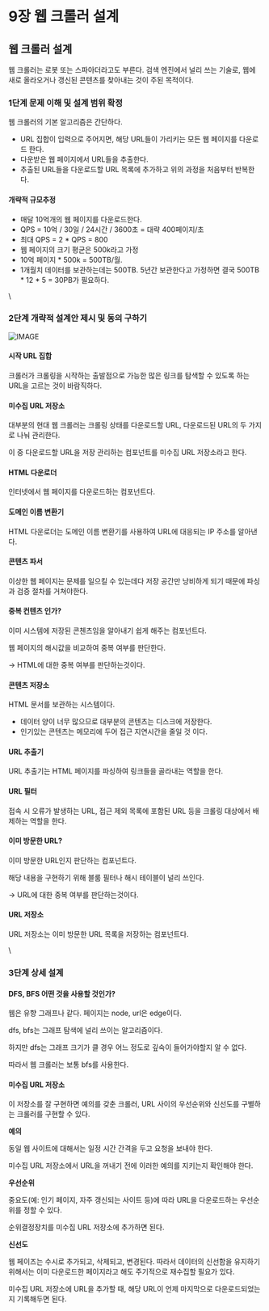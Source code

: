 # 9장 웹 크롤러 설계

## 웹 크롤러 설계

웹 크롤러는 로봇 또는 스파아더라고도 부른다. 검색 엔진에서 널리 쓰는 기술로, 웹에 새로 올라오거나 갱신된 콘텐츠를 찾아내는 것이 주된 목적이다.

### 1단계 문제 이해 및 설계 범위 확정

웹 크롤러의 기본 알고리즘은 간단하다.

* URL 집합이 입력으로 주어지면, 해당 URL들이 가리키는 모든 웹 페이지를 다운로드 한다.
* 다운받은 웹 페이지에서 URL들을 추출한다.
* 추출된 URL들을 다운로드할 URL 목록에 추가하고 위의 과정을 처음부터 반복한다.

#### 개략적 규모추정

* 매달 10억개의 웹 페이지를 다운로드한다.
* QPS = 10억 / 30일 / 24시간 / 3600초 = 대략 400페이지/초
* 최대 QPS = 2 \* QPS = 800
* 웹 페이지의 크기 평균은 500k라고 가정
* 10억 페이지 \* 500k = 500TB/월.
* 1개월치 데이터를 보관하는데는 500TB. 5년간 보관한다고 가정하면 결국 500TB \* 12 \* 5 = 30PB가 필요하다.

\


### 2단계 개략적 설계안 제시 및 동의 구하기

![IMAGE](https://github.com/user-attachments/assets/e8877ee8-4342-4d93-b292-da750f335fc8)

#### 시작 URL 집합

크롤러가 크롤링을 시작하는 출발점으로 가능한 많은 링크를 탐색할 수 있도록 하는 URL을 고르는 것이 바람직하다.

#### 미수집 URL 저장소

대부분의 현대 웹 크롤러는 크롤링 상태를 다운로드할 URL, 다운로드된 URL의 두 가지로 나눠 관리한다.

이 중 다운로드할 URL을 저장 관리하는 컴포넌트를 미수집 URL 저장소라고 한다.

#### HTML 다운로더

인터넷에서 웹 페이지를 다운로드하는 컴포넌트다.

#### 도메인 이름 변환기

HTML 다운로더는 도메인 이름 변환기를 사용하여 URL에 대응되는 IP 주소를 알아낸다.

#### 콘텐츠 파서

이상한 웹 페이지는 문제를 일으킬 수 있는데다 저장 공간만 낭비하게 되기 때문에 파싱과 검증 절차를 거쳐야한다.

#### 중복 컨텐츠 인가?

이미 시스템에 저장된 콘첸츠임을 알아내기 쉽게 해주는 컴포넌트다.

웹 페이지의 해시값을 비교하여 중복 여부를 판단한다.

-> HTML에 대한 중복 여부를 판단하는것이다.

#### 콘텐츠 저장소

HTML 문서를 보관하는 시스템이다.

* 데이터 양이 너무 많으므로 대부분의 콘텐츠는 디스크에 저장한다.
* 인기있는 콘텐츠는 메모리에 두어 접근 지연시간을 줄일 것 이다.

#### URL 추출기

URL 추출기는 HTML 페이지를 파싱하여 링크들을 골라내는 역할을 한다.

#### URL 필터

접속 시 오류가 발생하는 URL, 접근 제외 목록에 포함된 URL 등을 크롤링 대상에서 배제하는 역할을 한다.

#### 이미 방문한 URL?

이미 방문한 URL인지 판단하는 컴포넌트다.

해당 내용을 구현하기 위해 블룸 필터나 해시 테이블이 널리 쓰인다.

-> URL에 대한 중복 여부를 판단하는것이다.

#### URL 저장소

URL 저장소는 이미 방문한 URL 목록을 저장하는 컴포넌트다.

\


### 3단계 상세 설계

#### DFS, BFS 어떤 것을 사용할 것인가?

웹은 유향 그래프나 같다. 페이지는 node, url은 edge이다.

dfs, bfs는 그래프 탐색에 널리 쓰이는 알고리즘이다.

하지만 dfs는 그래프 크기가 클 경우 어느 정도로 깊숙이 들어가야할지 알 수 없다.

따라서 웹 크롤러는 보통 bfs를 사용한다.

#### 미수집 URL 저장소

이 저장소를 잘 구현하면 예의를 갖춘 크롤러, URL 사이의 우선순위와 신선도를 구별하는 크롤러를 구현할 수 있다.

**예의**

동일 웹 사이트에 대해서는 일정 시간 간격을 두고 요청을 보내야 한다.

미수집 URL 저장소에서 URL을 꺼내기 전에 이러한 예의를 지키는지 확인해야 한다.

**우선순위**

중요도(예: 인기 페이지, 자주 갱신되는 사이트 등)에 따라 URL을 다운로드하는 우선순위를 정할 수 있다.

순위결정장치를 미수집 URL 저장소에 추가하면 된다.

**신선도**

웹 페이즈는 수시로 추가되고, 삭제되고, 변경된다. 따라서 데이터의 신선함을 유지하기 위해서는 이미 다운로드한 페이지라고 해도 주기적으로 재수집할 필요가 있다.

미수집 URL 저장소에 URL을 추가할 때, 해당 URL이 언제 마지막으로 다운로드되었는지 기록해두면 된다.
